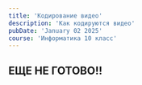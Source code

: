 ```yaml
---
title: 'Кодирование видео'
description: 'Как кодируются видео'
pubDate: 'January 02 2025'
course: 'Информатика 10 класс'
---
```


## ЕЩЕ НЕ ГОТОВО!!